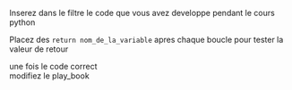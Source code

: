 Inserez dans le filtre le code que vous avez developpe pendant le cours python

Placez des ```return nom_de_la_variable``` apres chaque boucle pour tester la valeur de retour

une fois le code correct  
modifiez le play_book


